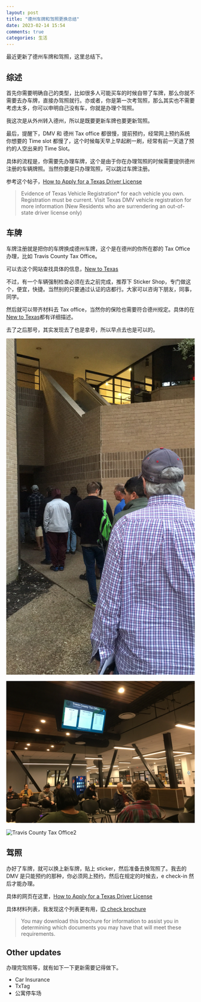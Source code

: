 ```yaml
---
layout: post
title: "德州车牌和驾照更换总结"
date: 2023-02-14 15:54
comments: true
categories: 生活
---
```


最近更新了德州车牌和驾照，这里总结下。

<!--more-->

## 综述

首先你需要明确自己的类型，比如很多人可能买车的时候自带了车牌，那么你就不需要去办车牌，直接办驾照就行。亦或者，你是第一次考驾照，那么其实也不需要考虑太多，你可以申明自己没有车，你就是办理个驾照。

我这次是从外州转入德州，所以是既要更新车牌也要更新驾照。

最后，提醒下，DMV 和 德州 Tax office 都很慢，提前预约，经常网上预约系统你想要的 Time slot 都慢了，这个时候每天早上早起刷一刷，经常有前一天退了预约的人空出来的 Time Slot。

具体的流程是，你需要先办理车牌，这个是由于你在办理驾照的时候需要提供德州注册的车辆牌照。当然你要是只办理驾照，可以跳过车牌注册。

参考这个帖子，[How to Apply for a Texas Driver License](https://www.dps.texas.gov/section/driver-license/how-apply-texas-driver-license)

> Evidence of Texas Vehicle Registration* for each vehicle you own. Registration must be current. Visit Texas DMV vehicle registration for more information (New Residents who are surrendering an out-of-state driver license only)

## 车牌

车牌注册就是把你的车牌换成德州车牌，这个是在德州的你所在郡的 Tax Office 办理，比如 Travis County Tax Office。

可以去这个网站查找具体的信息，[New to Texas](https://tax-office.traviscountytx.gov/vehicles/new-texas)

不过，有一个车辆强制检查必须在去之前完成，推荐下 Sticker Shop，专门做这个，便宜，快捷。当然别的只要通过认证的店都行。大家可以咨询下朋友，同事，同学。

然后就可以带齐材料去 Tax office，当然你的保险也需要符合德州规定。具体的在[New to Texas](https://tax-office.traviscountytx.gov/vehicles/new-texas)都有详细描述。

去了之后那号，其实发现去了也是拿号，所以早点去也是可以的。

![Travis County Tax Office](/images/TXDL/IMG_1669.JPG)

![Travis County Tax Office1](/images/TXDL/IMG_1673.JPG)

![Travis County Tax Office2](/images/TXDL/IMG_1671.JPG)

## 驾照

办好了车牌，就可以换上新车牌，贴上 sticker，然后准备去换驾照了。我去的 DMV 是只能预约的那种，你必须网上预约，然后在规定的时候去，e check-in 然后才能办理。

具体的网页在这里，[How to Apply for a Texas Driver License](https://www.dps.texas.gov/section/driver-license/how-apply-texas-driver-license)

具体材料列表，我发现这个列表更有用，[ID check brochure](https://www.dps.texas.gov/internetforms/Forms/DL-57.pdf)

> You may download this brochure for information to assist you in determining which documents you may have that will meet these requirements. 

## Other updates

办理完驾照等，就有如下一下更新需要记得做下。

* Car Insurance
* TxTag
* 公寓停车场